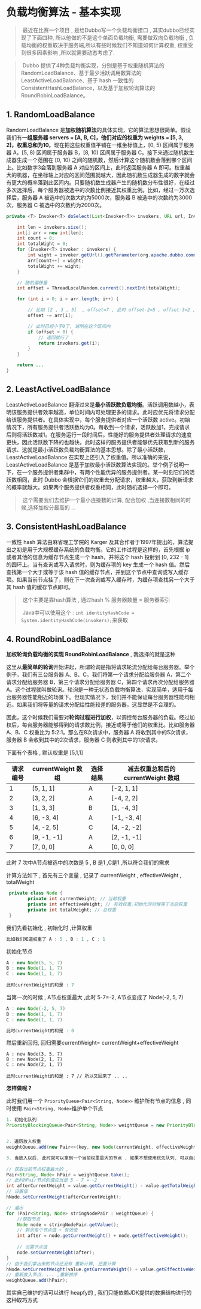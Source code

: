 # 负载均衡算法 - 基本实现

> ​	最近在比赛一个项目 , 是给Dubbo写一个负载均衡接口 , 其实dubbo已经实现了下面四种, 所以他做的不是这个单面负载均衡, 需要做双向负载均衡 , 负载均衡的权重取决于服务端,所以有些时候我们不知道如何计算权重, 权重受到很多因素影响 ,所以就需要动态考虑了.

> ​	Dubbo 提供了4种负载均衡实现，分别是基于权重随机算法的 RandomLoadBalance、基于最少活跃调用数算法的 LeastActiveLoadBalance、基于 hash 一致性的 ConsistentHashLoadBalance，以及基于加权轮询算法的 RoundRobinLoadBalance。 

## 1. RandomLoadBalance

RandomLoadBalance 是**加权随机算法**的具体实现，它的算法思想很简单。假设我们有**一组服务器 servers = [A, B, C]，他们对应的权重为 weights = [5, 3, 2]，权重总和为10**。现在把这些权重值平铺在一维坐标值上，[0, 5) 区间属于服务器 A，[5, 8) 区间属于服务器 B，[8, 10) 区间属于服务器 C。接下来通过随机数生成器生成一个范围在 [0, 10) 之间的随机数，然后计算这个随机数会落到哪个区间上。比如数字3会落到服务器 A 对应的区间上，此时返回服务器 A 即可。权重越大的机器，在坐标轴上对应的区间范围就越大，因此随机数生成器生成的数字就会有更大的概率落到此区间内。只要随机数生成器产生的随机数分布性很好，在经过多次选择后，每个服务器被选中的次数比例接近其权重比例。比如，经过一万次选择后，服务器 A 被选中的次数大约为5000次，服务器 B 被选中的次数约为3000次，服务器 C 被选中的次数约为2000次。

```java
private <T> Invoker<T> doSelect(List<Invoker<T>> invokers, URL url, Invocation invocation) {

    int len = invokers.size();
    int[] arr = new int[len];
    int count = 0;
    int totalWight = 0;
    for (Invoker<T> invoker : invokers) {
        int wight = invoker.getUrl().getParameter(org.apache.dubbo.common.Constants.WEIGHT_KEY, 1);
        arr[count++] = wight;
        totalWight += wight;
    }

    // 随机偏移量
    int offset = ThreadLocalRandom.current().nextInt(totalWight);

    for (int i = 0; i < arr.length; i++) {

        // 比如 [2 , 3 , 5]  , offset=7 , 此时 offset-2=5 , offset-3=2 , offset-5=-3 ,此时当他为负数时,说明就在这个区间内, 我们是左闭右开[0,2) ,[2,5) ,[5,10)
        offset -= arr[i];

        // 此时已经小于0了, 说明在这个区间内
        if (offset < 0) {
            // 返回就行了
            return invokers.get(i);
        }
    }

    return ... 
}
```



## 2. LeastActiveLoadBalance

LeastActiveLoadBalance 翻译过来是**最小活跃数负载均衡**。活跃调用数越小，表明该服务提供者效率越高，单位时间内可处理更多的请求。此时应优先将请求分配给该服务提供者。在具体实现中，每个服务提供者对应一个活跃数 active。初始情况下，所有服务提供者活跃数均为0。每收到一个请求，活跃数加1，完成请求后则将活跃数减1。在服务运行一段时间后，性能好的服务提供者处理请求的速度更快，因此活跃数下降的也越快，此时这样的服务提供者能够优先获取到新的服务请求、这就是最小活跃数负载均衡算法的基本思想。除了最小活跃数，LeastActiveLoadBalance 在实现上还引入了权重值。所以准确的来说，LeastActiveLoadBalance 是基于加权最小活跃数算法实现的。举个例子说明一下，在一个服务提供者集群中，有两个性能优异的服务提供者。某一时刻它们的活跃数相同，此时 Dubbo 会根据它们的权重去分配请求，权重越大，获取到新请求的概率就越大。如果两个服务提供者权重相同，此时随机选择一个即可。

> ​	这个需要我们去维护一个最小连接数的计算, 配合加权 ,当连接数相同的时候,选择加权分最高的 ... 

## 3. ConsistentHashLoadBalance

一致性 hash 算法由麻省理工学院的 Karger 及其合作者于1997年提出的，算法提出之初是用于大规模缓存系统的负载均衡。它的工作过程是这样的，首先根据 ip 或者其他的信息为缓存节点生成一个 hash，并将这个 hash 投射到 [0, 232 - 1] 的圆环上。当有查询或写入请求时，则为缓存项的 key 生成一个 hash 值。然后查找第一个大于或等于该 hash 值的缓存节点，并到这个节点中查询或写入缓存项。如果当前节点挂了，则在下一次查询或写入缓存时，为缓存项查找另一个大于其 hash 值的缓存节点即可。

> ​	这个主要是靠hash算法 , 通过hash % 服务器数量 = 服务器索引 
>
> ​	Java中可以使用这个  :  `int identityHashCode = System.identityHashCode(invokers);`来获取

## 4. RoundRobinLoadBalance

**加权轮询负载均衡的实现 RoundRobinLoadBalance** , 我选择的就是这种 

这里从**最简单的轮询**开始讲起，所谓轮询是指将请求轮流分配给每台服务器。举个例子，我们有三台服务器 A、B、C。我们将第一个请求分配给服务器 A，第二个请求分配给服务器 B，第三个请求分配给服务器 C，第四个请求再次分配给服务器 A。这个过程就叫做轮询。轮询是一种无状态负载均衡算法，实现简单，适用于每台服务器性能相近的场景下。但现实情况下，我们并不能保证每台服务器性能均相近。如果我们将等量的请求分配给性能较差的服务器，这显然是不合理的。

因此，这个时候我们需要对**轮询过程进行加权**，以调控每台服务器的负载。经过加权后，每台服务器能够得到的请求数比例，接近或等于他们的权重比。比如服务器 A、B、C 权重比为 5:2:1。那么在8次请求中，服务器 A 将收到其中的5次请求，服务器 B 会收到其中的2次请求，服务器 C 则收到其中的1次请求。

下面有个表格 , 默认权重是 [5,1,1] 

| 请求编号 | currentWeight 数组 | 选择结果 | 减去权重总和后的 currentWeight 数组 |
| -------- | ------------------ | -------- | ----------------------------------- |
| 1        | [5, 1, 1]          | A        | [-2, 1, 1]                          |
| 2        | [3, 2, 2]          | A        | [-4, 2, 2]                          |
| 3        | [1, 3, 3]          | B        | [1, -4, 3]                          |
| 4        | [6, -3, 4]         | A        | [-1, -3, 4]                         |
| 5        | [4, -2, 5]         | C        | [4, -2, -2]                         |
| 6        | [9, -1, -1]        | A        | [2, -1, -1]                         |
| 7        | [7, 0, 0]          | A        | [0, 0, 0]                           |

此时 7 次中A节点被选中的次数是 5 , B 是1 ,C是1 ,所以符合我们的需求

计算方法如下 ,  首先有三个变量 , 记录了 currentWeight , effectiveWeight , totalWeight

```java
 private class Node {
        private int currentWeight; // 当前权重
        private int effectiveWeight; // 有效权重,初始化的时候等于当前权重
        private int totalWeight; // 总权重
 }     
```

我们先看初始化 , 初始化时 ,计算权重

```java
比如我们知道权重了 A : 5 , B : 1 , C : 1
```

初始化节点 

```java
A : new Node(5, 5, 7)
B : new Node(1, 1, 7)
C : new Node(1, 1, 7)
    
此时currentWeight的和是 : 7    
```

当第一次的时候 , A节点权重最大 ,此时 5-7=-2, A节点变成了 Node(-2, 5, 7)

```java
A : new Node(-2, 5, 7)
B : new Node(1, 1, 7)
C : new Node(1, 1, 7)

此时currentWeight的和是 : 0
```

然后重新回归, 回归需要currentWeight= currentWeight+effectiveWeight

```
A : new Node(3, 5, 7)
B : new Node(2, 1, 7)
C : new Node(2, 1, 7)

此时currentWeight的和是 : 7 // 所以又回来了 .. .. 
```

**怎样做呢 ?** 

此时我们用一个 `PriorityQueue<Pair<String, Node>>` 维护所有节点的信息 , 同时使用 `Pair<String, Node>`维护单个节点 

```java
1. 初始化队列
PriorityBlockingQueue<Pair<String, Node>> weightQueue = new PriorityBlockingQueue<>(3, (o1, o2) -> o2.getValue().getCurrentWeight() - o1.getValue().getCurrentWeight());


2. 遍历放入权重
weightQueue.add(new Pair<>(key, new Node(currentWeight, effectiveWeight, totalWeight))); 

3. 当放入以后, 此时就可以拿到一个当前权重最大的节点 , 如果不想使用优先队列, 可以自己实现一个大顶堆 ,很简单的. 
    
// 获取当前节点权重最大的 ,     
Pair<String, Node> hPair = weightQueue.take(); 
// 此时hPair节点的值应当是 5 - 7 = -2 
int afterCurrentWeight = value.getCurrentWeight() - value.getTotalWeight();
// 设置值
hNode.setCurrentWeight(afterCurrentWeight);

// 遍历
for (Pair<String, Node> stringNodePair : weightQueue) {
    //获取节点 
    Node node = stringNodePair.getValue();
    // 剩余每个节点值 + 有效值 
    int after = node.getCurrentWeight() + node.getEffectiveWeight();
    
    // 设置节点值 
    node.setCurrentWeight(after);
}
// 由于我们拿出来的节点还没有 重新计算, 还要计算
hNode.setCurrentWeight(value.getCurrentWeight() + value.getEffectiveWeight());
// 重新放入节点. ... ,重新排序
weightQueue.add(hPair);
```

其实自己维护的话可以进行 heapfy的 , 我们只能依赖JDK提供的数据结构进行的这种取巧方式 